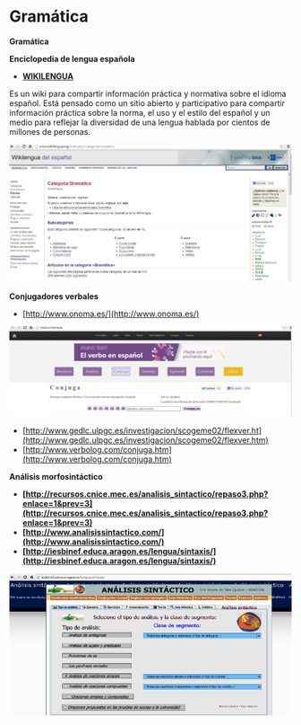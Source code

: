 # Gramática

**Gramática**

**Enciclopedia de lengua española**

*   **[WIKILENGUA](http://www.wikilengua.org/index.php/Portada)**

Es un wiki para compartir información práctica y normativa sobre el idioma español. Está pensado como un sitio abierto y participativo para compartir información práctica sobre la norma, el uso y el estilo del español y un medio para reflejar la diversidad de una lengua hablada por cientos de millones de personas. 


![Wikilengua del español. Gramática](img/wiki.png "Wikilengua del español. Gramática")

**Conjugadores verbales**

*   [http://www.onoma.es/](http://www.onoma.es/)


![Conjugador de verbos](img/verbo.png "Conjugador de verbos")

*   [http://www.gedlc.ulpgc.es/investigacion/scogeme02/flexver.ht](http://www.gedlc.ulpgc.es/investigacion/scogeme02/flexver.htm)
*   [http://www.verbolog.com/conjuga.htm](http://www.verbolog.com/conjuga.htm)

**Análisis morfosintáctico**

*   **[http://recursos.cnice.mec.es/analisis_sintactico/repaso3.php?enlace=1&prev=3](http://recursos.cnice.mec.es/analisis_sintactico/repaso3.php?enlace=1&prev=3)**
*   **[http://www.analisissintactico.com/](http://www.analisissintactico.com/)**
*   **[http://iesbinef.educa.aragon.es/lengua/sintaxis/](http://iesbinef.educa.aragon.es/lengua/sintaxis/)**


![Página de sintaxis](img/misintaxis.png "Página de sintaxis")

